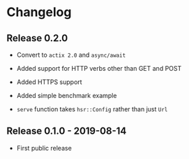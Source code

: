 # Changelog

## Release 0.2.0

* Convert to `actix 2.0` and `async/await`

* Added support for HTTP verbs other than GET and POST

* Added HTTPS support

* Added simple benchmark example

* `serve` function takes `hsr::Config` rather than just `Url`

## Release 0.1.0 - 2019-08-14

* First public release
